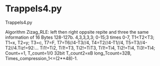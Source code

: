 # Trappels4.py
Trappels4.py

Algorithm Zizag_RLE:
left then right oppsite repite and three the same information of 16 Bytes 128-127b. 4,3,3,3,3; 0-15;3 times 0-7, T1<T2<T3; T1=x, T2=y; T3=c, T7=F, T7=T6//4-T3//4,
T4=T2//4-T1//4, T5=T3//4-T2//4.Tiz!=92:...
Ti1!=Ti2, Ti1!=T3, Ti2!=TiT3, Ti1!=Ti4, Ti2!=Ti4, Ti3!=Ti4; Count+=1, T_count=1/0 32bit T_count2=xB long_Tcount=32B, Times_compression_1<=(2**48)-1.


